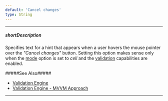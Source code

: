 ```yaml
---
default: 'Cancel changes'
type: String
---
```

---
##### shortDescription
Specifies text for a hint that appears when a user hovers the mouse pointer over the *"Cancel changes"* button. Setting this option makes sense only when the [mode](/api-reference/10%20UI%20Widgets/dxDataGrid/1%20Configuration/editing/mode.md '/Documentation/ApiReference/UI_Widgets/dxDataGrid/Configuration/editing/#mode') option is set to *cell* and the [validation](/concepts/05%20Widgets/zz%20Common/05%20UI%20Widgets/20%20Validation '/Documentation/Guide/Widgets/Common/UI_Widgets/Validation/') capabilities are enabled.

#####See Also#####
- [Validation Engine](/concepts/05%20Widgets/zz%20Common/05%20UI%20Widgets/20%20Validation '/Documentation/Guide/Widgets/Common/UI_Widgets/Validation/')
- [Validation Engine - MVVM Approach](/concepts/05%20Widgets/zz%20Common/05%20UI%20Widgets/25%20Validation%20-%20MVVM%20Approach '/Documentation/Guide/Widgets/Common/UI_Widgets/Validation_-_MVVM_Approach/')

---

